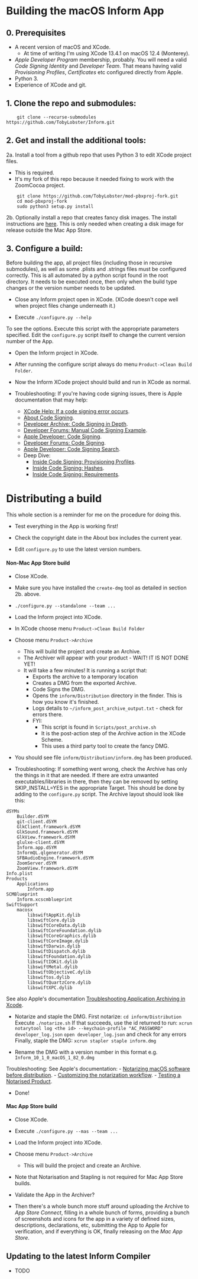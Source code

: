 # Building the macOS Inform App

## 0. Prerequisites

- A recent version of macOS and XCode.
	- At time of writing I'm using XCode 13.4.1 on macOS 12.4 (Monterey).
- *Apple Developer Program* membership, probably. You will need a valid *Code Signing Identity* and *Developer Team*. That means having valid *Provisioning Profiles*, *Certificates* etc configured directly from Apple.
- Python 3.
- Experience of XCode and git.


## 1. Clone the repo and submodules:

```
    git clone --recurse-submodules https://github.com/TobyLobster/Inform.git
```

## 2. Get and install the additional tools:

2a. Install a tool from a github repo that uses Python 3 to edit XCode project files.

- This is required.
- It's my fork of this repo because it needed fixing to work with the ZoomCocoa project.

```
    git clone https://github.com/TobyLobster/mod-pbxproj-fork.git
    cd mod-pbxproj-fork
    sudo python3 setup.py install
```

2b. Optionally install a repo that creates fancy disk images. The install instructions are [here](https://github.com/create-dmg/create-dmg). This is only needed when creating a disk image for release outside the Mac App Store.

## 3. Configure a build:

Before building the app, all project files (including those in recursive submodules), as well as some .plists and .strings files must be configured correctly. This is all automated by a python script found in the root directory. It needs to be executed once, then only when the build type changes or the version number needs to be updated.

* Close any Inform project open in XCode. (XCode doesn't cope well when project files change underneath it.)

* Execute `./configure.py --help`

To see the options. Execute this script with the appropriate parameters specified. Edit the `configure.py` script itself to change the current version number of the App.

* Open the Inform project in XCode.

* After running the configure script always do menu `Product->Clean Build Folder`.

* Now the Inform XCode project should build and run in XCode as normal.

* Troubleshooting: If you're having code signing issues, there is Apple documentation that may help:
	- [XCode Help: If a code signing error occurs](https://help.apple.com/xcode/mac/current/#/dev01865b392).
	- [About Code Signing](https://developer.apple.com/library/archive/documentation/Security/Conceptual/CodeSigningGuide/Introduction/Introduction.html).
	- [Developer Archive: Code Signing in Depth](https://developer.apple.com/library/archive/technotes/tn2206/_index.html#//apple_ref/doc/uid/DTS40007919).
	- [Developer Forums: Manual Code Signing Example](https://developer.apple.com/forums/thread/130855/).
	- [Apple Developer: Code Signing](https://developer.apple.com/support/code-signing/).
	- [Developer Forums: Code Signing](https://developer.apple.com/forums/tags/code-signing/).
	- [Apple Developer: Code Signing Search](https://developer.apple.com/search/?q=Code%20Signing).
	- Deep Dive:
		- [Inside Code Signing: Provisioning Profiles](https://developer.apple.com/documentation/technotes/tn3125-inside-code-signing-provisioning-profiles).
		- [Inside Code Signing: Hashes](https://developer.apple.com/documentation/technotes/tn3126-inside-code-signing-hashes).
		- [Inside Code Signing: Requirements](https://developer.apple.com/documentation/technotes/tn3127-inside-code-signing-requirements/).


# Distributing a build

This whole section is a reminder for me on the procedure for doing this.

- Test everything in the App is working first!

- Check the copyright date in the About box includes the current year.

- Edit `configure.py` to use the latest version numbers.

#### Non-Mac App Store build

- Close XCode.

- Make sure you have installed the `create-dmg` tool as detailed in section 2b. above.

- `./configure.py --standalone --team ...`

- Load the Inform project into XCode.

- In XCode choose menu `Product->Clean Build Folder`

- Choose menu `Product->Archive`
    - This will build the project and create an Archive.
    - The Archiver will appear with your product - WAIT! IT IS NOT DONE YET!
    - It will take a few minutes! It is running a script that:
        - Exports the archive to a temporary location
        - Creates a DMG from the exported Archive.
        - Code Signs the DMG.
        - Opens the `inform/Distribution` directory in the finder. This is how you know it's finished.
        - Logs details to `~/inform_post_archive_output.txt` - check for errors there.
        - FYI:
			- This script is found in `Scripts/post_archive.sh`
        	- It is the post-action step of the Archive action in the XCode Scheme.
        	- This uses a third party tool to create the fancy DMG.

- You should see file `inform/Distribution/inform.dmg` has been produced.

- Troubleshooting: If something went wrong, check the Archive has only the things in it that are needed. If there are extra unwanted executables/libraries in there, then they can be removed by setting SKIP_INSTALL=YES in the appropriate Target. This should be done by adding to the `configure.py` script. The Archive layout should look like this:

```
dSYMs
    Builder.dSYM
    git-client.dSYM
    GlkClient.framework.dSYM
    GlkSound.framework.dSYM
    GlkView.framework.dSYM
    glulxe-client.dSYM
    Inform.app.dSYM
    InformQL.qlgenerator.dSYM
    SFBAudioEngine.framework.dSYM
    ZoomServer.dSYM
    ZoomView.framework.dSYM
Info.plist
Products
    Applications
        Inform.app
SCMBlueprint
    Inform.xcscmblueprint
SwiftSupport
    macosx
        libswiftAppKit.dylib
        libswiftCore.dylib
        libswiftCoreData.dylib
        libswiftCoreFoundation.dylib
        libswiftCoreGraphics.dylib
        libswiftCoreImage.dylib
        libswiftDarwin.dylib
        libswiftDispatch.dylib
        libswiftFoundation.dylib
        libswiftIOKit.dylib
        libswiftMetal.dylib
        libswiftObjectiveC.dylib
        libswiftos.dylib
        libswiftQuartzCore.dylib
        libswiftXPC.dylib
```
See also Apple's documentation [Troubleshooting Application Archiving in Xcode](https://developer.apple.com/library/archive/technotes/tn2215/_index.html).

- Notarize and staple the DMG.
    First notarize:
        `cd inform/Distribution`
        Execute `./notarize.sh`
    If that succeeds, use the id returned to run:
        `xcrun notarytool log <the id> --keychain-profile "AC_PASSWORD" developer_log.json`
        `open developer_log.json` and check for any errors
    Finally, staple the DMG:
        `xcrun stapler staple inform.dmg`

- Rename the DMG with a version number in this format e.g. `Inform_10_1_0_macOS_1_82_0.dmg`

Troubleshooting: See Apple's documentation:
	- [Notarizing macOS software before distribution](https://developer.apple.com/documentation/security/notarizing_macos_software_before_distribution?language=objc).
	- [Customizing the notarization workflow](https://developer.apple.com/documentation/security/notarizing_macos_software_before_distribution/customizing_the_notarization_workflow?language=objc).
	- [Testing a Notarised Product](https://developer.apple.com/forums/thread/130560).


- Done!


#### Mac App Store build

- Close XCode.

- Execute `./configure.py --mas --team ...`

- Load the Inform project into XCode.

- Choose menu `Product->Archive`
    - This will build the project and create an Archive.

- Note that Notarisation and Stapling is not required for Mac App Store builds.

- Validate the App in the Archiver?

- Then there's a whole bunch more stuff around uploading the Archive to *App Store Connect*, filling in a whole bunch of forms, providing a bunch of screenshots and icons for the app in a variety of defined sizes, descriptions, declarations, etc, submitting the App to Apple for verification, and if everything is OK, finally releasing on the *Mac App Store*.

## Updating to the latest Inform Compiler

- TODO
